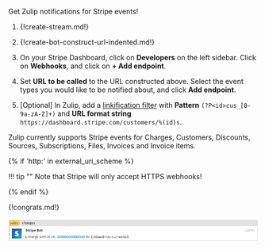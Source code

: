 Get Zulip notifications for Stripe events!

1. {!create-stream.md!}

1. {!create-bot-construct-url-indented.md!}

1. On your Stripe Dashboard, click on **Developers** on the left
   sidebar. Click on **Webhooks**, and click on **+ Add endpoint**.

1. Set **URL to be called** to the URL constructed above. Select
   the event types you would like to be notified about, and click
   **Add endpoint**.

1. [Optional] In Zulip, add a
   [linkification filter](/help/add-a-custom-linkifier) with
   **Pattern** `(?P<id>cus_[0-9a-zA-Z]+)` and **URL format string**
   `https://dashboard.stripe.com/customers/%(id)s`.

Zulip currently supports Stripe events for Charges, Customers, Discounts,
Sources, Subscriptions, Files, Invoices and Invoice items.

{% if 'http:' in external_uri_scheme %}

!!! tip ""
    Note that Stripe will only accept HTTPS webhooks!

{% endif %}

{!congrats.md!}

![](/static/images/integrations/stripe/001.png)
